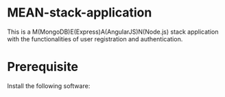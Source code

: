 # MEAN-stack-application
This is a M(MongoDB)E(Express)A(AngularJS)N(Node.js) stack application with the functionalities of user registration and authentication.

# Prerequisite
Install the following software:

